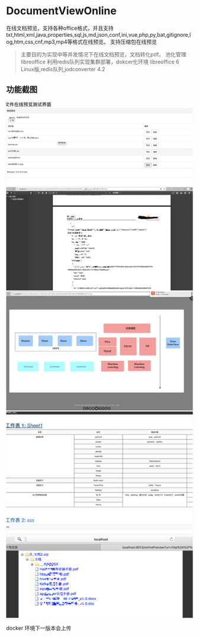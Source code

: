 # DocumentViewOnline
在线文档预览，支持各种office格式，并且支持txt,html,xml,java,properties,sql,js,md,json,conf,ini,vue,php,py,bat,gitignore,log,htm,css,cnf,mp3,mp4等格式在线预览。
支持压缩包在线预览
> 主要目的为实现中等并发情况下在线文档预览，文档转化pdf。
> 池化管理libreoffice 利用redis队列实现集群部署，dokcer化环境
> libreoffice 6 Linux版,redis队列,jodconverter 4.2
## 功能截图
  ![avatar](https://github.com/Martion2017/DocumentViewOnline/blob/master/pic/1.png)
  ![avatar](https://github.com/Martion2017/DocumentViewOnline/blob/master/pic/2.png)
  ![avatar](https://github.com/Martion2017/DocumentViewOnline/blob/master/pic/3.png)
  ![avatar](https://github.com/Martion2017/DocumentViewOnline/blob/master/pic/4.png)
  ![avatar](https://github.com/Martion2017/DocumentViewOnline/blob/master/pic/5.png)
  
docker 环境下一版本会上传

